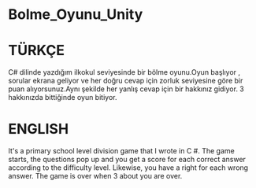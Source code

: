 # Bolme_Oyunu_Unity

# TÜRKÇE

C# dilinde yazdığım ilkokul seviyesinde bir bölme oyunu.Oyun başlıyor , sorular ekrana geliyor ve her doğru cevap için zorluk seviyesine göre bir puan alıyorsunuz.Aynı şekilde her yanlış cevap için bir hakkınız gidiyor. 3 hakkınızda bittiğinde oyun bitiyor.

# ENGLISH 

It's a primary school level division game that I wrote in C #. The game starts, the questions pop up and you get a score for each correct answer according to the difficulty level. Likewise, you have a right for each wrong answer. The game is over when 3 about you are over.
